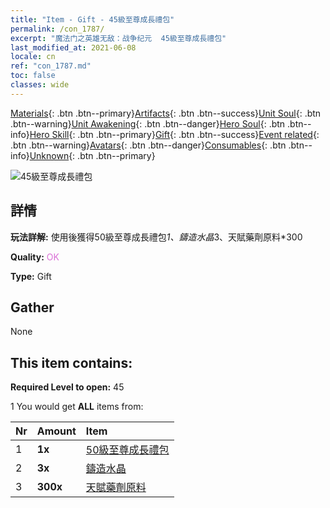 ```yaml
---
title: "Item - Gift - 45級至尊成長禮包"
permalink: /con_1787/
excerpt: "魔法门之英雄无敌：战争纪元  45級至尊成長禮包"
last_modified_at: 2021-06-08
locale: cn
ref: "con_1787.md"
toc: false
classes: wide
---
```

 [Materials](/ItemsCN/){: .btn .btn--primary}[Artifacts](/ItemsCN/Artifacts/){: .btn .btn--success}[Unit Soul](/ItemsCN/UnitSoul/){: .btn .btn--warning}[Unit Awakening](/ItemsCN/UnitAwakening/){: .btn .btn--danger}[Hero Soul](/ItemsCN/HeroSoul/){: .btn .btn--info}[Hero Skill](/ItemsCN/HeroSkill/){: .btn .btn--primary}[Gift](/ItemsCN/Gift/){: .btn .btn--success}[Event related](/ItemsCN/Events/){: .btn .btn--warning}[Avatars](/ItemsCN/Avatars/){: .btn .btn--danger}[Consumables](/ItemsCN/Consumables/){: .btn .btn--info}[Unknown](/ItemsCN/Unknown/){: .btn .btn--primary}

 ![45級至尊成長禮包](/images/t/i_907221.png)

## 詳情
 **玩法詳解:** 使用後獲得50級至尊成長禮包*1、鑄造水晶*3、天賦藥劑原料*300

 **Quality:** <span style="color: #DA70D6">OK</span>

 **Type:** Gift

## Gather

  None

## This item contains:

 **Required Level to open:** 45

 1 You would get **ALL** items  from:

  | Nr | Amount |     Item    |
  |:---|:-------|:------------|
  | 1 |  **1x** | [50級至尊成長禮包](/cn/Items/con_1788/) |  | 
  | 2 |  **3x** | [鑄造水晶](/cn/Items/art_189/) |  | 
  | 3 |  **300x** | [天賦藥劑原料](/cn/Items/con_1120/) |  | 
